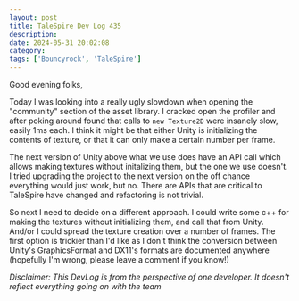 ```yaml
---
layout: post
title: TaleSpire Dev Log 435
description:
date: 2024-05-31 20:02:08
category:
tags: ['Bouncyrock', 'TaleSpire']
---
```


Good evening folks,

Today I was looking into a really ugly slowdown when opening the "community" section of the asset library. I cracked open the profiler and after poking around found that calls to `new Texture2D` were insanely slow, easily 1ms each. I think it might be that either Unity is initializing the contents of texture, or that it can only make a certain number per frame.

The next version of Unity above what we use does have an API call which allows making textures without initalizing them, but the one we use doesn't. I tried upgrading the project to the next version on the off chance everything would just work, but no. There are APIs that are critical to TaleSpire have changed and refactoring is not trivial.

So next I need to decide on a different approach. I could write some c++ for making the textures without initializing them, and call that from Unity. And/or I could spread the texture creation over a number of frames. The first option is trickier than I'd like as I don't think the conversion between Unity's GraphicsFormat and DX11's formats are documented anywhere (hopefully I'm wrong, please leave a comment if you know!)

*Disclaimer: This DevLog is from the perspective of one developer. It doesn't reflect everything going on with the team*
